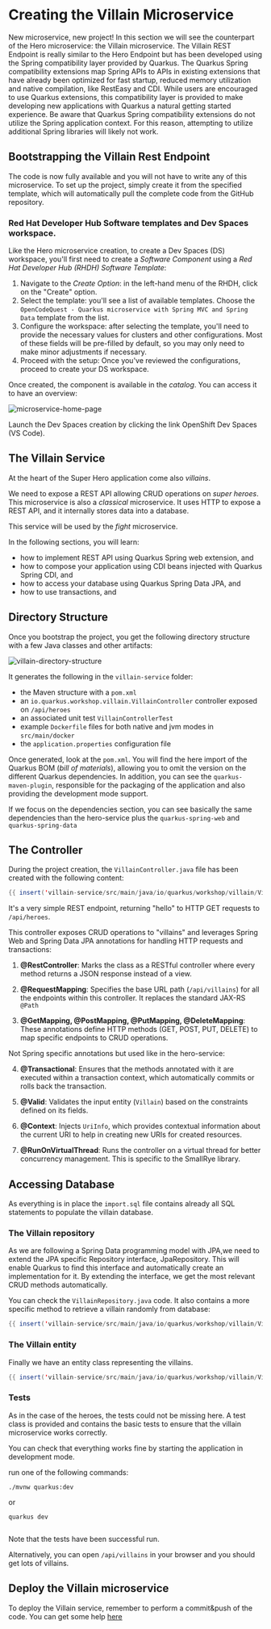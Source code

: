 # Creating the Villain Microservice

New microservice, new project! 
In this section we will see the counterpart of the Hero microservice: the Villain microservice.
The Villain REST Endpoint is really similar to the Hero Endpoint but has been developed using the Spring compatibility layer provided by Quarkus.
The Quarkus Spring compatibility extensions map Spring APIs to APIs in existing extensions that have already been optimized for fast startup, reduced memory utilization and native compilation, like RestEasy and CDI.
While users are encouraged to use Quarkus extensions, this compatibility layer is provided to make developing new applications with Quarkus a natural getting started experience.
Be aware that Quarkus Spring compatibility extensions do not utilize the Spring application context. 
For this reason, attempting to utilize additional Spring libraries will likely not work.

## Bootstrapping the Villain Rest Endpoint

The code is now fully available and you will not have to write any of this microservice.
To set up the project, simply create it from the specified template, which will automatically pull the complete code from the GitHub repository.

### Red Hat Developer Hub Software templates and Dev Spaces workspace.

Like the Hero microservice creation, to create a Dev Spaces (DS) workspace, you'll first need to create a _Software Component_ using a _Red Hat Developer Hub (RHDH) Software Template_:

1. Navigate to the _Create Option_: in the left-hand menu of the RHDH, click on the "Create" option.
1. Select the template: you'll see a list of available templates. Choose the `OpenCodeQuest - Quarkus microservice with Spring MVC and Spring Data` template from the list.
1. Configure the workspace: after selecting the template, you'll need to provide the necessary values for clusters and other configurations. Most of these fields will be pre-filled by default, so you may only need to make minor adjustments if necessary.
1. Proceed with the setup: Once you've reviewed the configurations, proceed to create your DS workspace.

Once created, the component is available in the _catalog_.
You can access it to have an overview:

![microservice-home-page](images/hero-rhdh-home-page.png)

Launch the Dev Spaces creation by clicking the link OpenShift Dev Spaces (VS Code).

## The Villain Service

At the heart of the Super Hero application come also  _villains_.

We need to expose a REST API allowing CRUD operations on _super heroes_.
This microservice is also a *classical* microservice.
It uses HTTP to expose a REST API, and it internally stores data into a database.

This service will be used by the *fight* microservice.

In the following sections, you will learn:

* how to implement REST API using Quarkus Spring web extension, and
* how to compose your application using CDI beans injected with Quarkus Spring CDI, and
* how to access your database using Quarkus Spring Data JPA, and
* how to use transactions, and

## Directory Structure

Once you bootstrap the project, you get the following directory structure with a few Java classes and other artifacts:

![villain-directory-structure](target/villain-directory-structure.svg)

It generates the following in the `villain-service` folder:

* the Maven structure with a `pom.xml`
* an `io.quarkus.workshop.villain.VillainController` controller exposed on `/api/heroes`
* an associated unit test `VillainControllerTest`
* example `Dockerfile` files for both native and jvm modes in `src/main/docker`
* the `application.properties` configuration file

Once generated, look at the `pom.xml`.
You will find the here import of the Quarkus BOM (_bill of materials_), allowing you to omit the version on the different Quarkus dependencies.
In addition, you can see the `quarkus-maven-plugin`, responsible for the packaging of the application and also providing the development mode support.

If we focus on the dependencies section, you can see basically the same dependencies than the hero-service plus the `quarkus-spring-web` and `quarkus-spring-data`

## The Controller

During the project creation, the `VillainController.java` file has been created with the following content:

```java linenums="1"
{{ insert('villain-service/src/main/java/io/quarkus/workshop/villain/VillainController.java') }}
```

It's a very simple REST endpoint, returning "hello" to HTTP GET requests to `/api/heroes`.

This controller exposes CRUD operations to "villains" and leverages Spring Web and Spring Data JPA annotations for handling HTTP requests and transactions:

1. **@RestController**: Marks the class as a RESTful controller where every method returns a JSON response instead of a view. 

2. **@RequestMapping**: Specifies the base URL path (`/api/villains`) for all the endpoints within this controller. It replaces the standard JAX-RS `@Path`

3. **@GetMapping, @PostMapping, @PutMapping, @DeleteMapping**: These annotations define HTTP methods (GET, POST, PUT, DELETE) to map specific endpoints to CRUD operations.

Not Spring specific annotations but used like in the hero-service:

4. **@Transactional**: Ensures that the methods annotated with it are executed within a transaction context, which automatically commits or rolls back the transaction.

5. **@Valid**: Validates the input entity (`Villain`) based on the constraints defined on its fields.

6. **@Context**: Injects `UriInfo`, which provides contextual information about the current URI to help in creating new URIs for created resources.

7. **@RunOnVirtualThread**: Runs the controller on a virtual thread for better concurrency management. This is specific to the SmallRye library.

## Accessing Database

As everything is in place the `import.sql` file contains already all SQL statements to populate the villain database.

### The Villain repository

As we are following a Spring Data programming model with JPA,we need to extend the JPA specific Repository interface, JpaRepository. 
This will enable Quarkus to find this interface and automatically create an implementation for it.
By extending the interface, we get the most relevant CRUD methods automatically. 

You can check the `VillainRepository.java` code. It also contains a more specific method to retrieve a villain randomly from database:

```java linenums="1"
{{ insert('villain-service/src/main/java/io/quarkus/workshop/villain/VillainRepository.java', 'springSpecificMethod') }}
```

### The Villain entity

Finally we have an entity class representing the villains.

```java linenums="1"
{{ insert('villain-service/src/main/java/io/quarkus/workshop/villain/Villain.java') }}
```

### Tests

As in the case of the heroes, the tests could not be missing here. 
A test class is provided and contains the basic tests to ensure that the villain microservice works correctly.

You can check that everything works fine by starting the application in development mode.

run one of the following commands:

`./mvnw quarkus:dev`

or

`quarkus dev`

```shell

```

Note that the tests have been successful run. 

Alternatively, you can open `/api/villains` in your browser and you should get lots of villains.

## Deploy the Villain microservice

To deploy the Villain service, remember to perform a commit&push of the code. You can get some help [here](from-git-to-openshif.md)